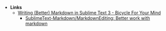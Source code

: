 - **Links**
	-  [Writing (Better) Markdown in Sublime Text 3 - Bicycle For Your Mind](http://bicycleforyourmind.com/markdown%20in%20sublime%20text%203)
		- [SublimeText-Markdown/MarkdownEditing: Better work with markdown](https://github.com/SublimeText-Markdown/MarkdownEditing)